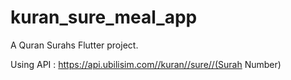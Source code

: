 # kuran_sure_meal_app

A Quran Surahs Flutter project.

Using API : https://api.ubilisim.com//kuran//sure//(Surah Number)


